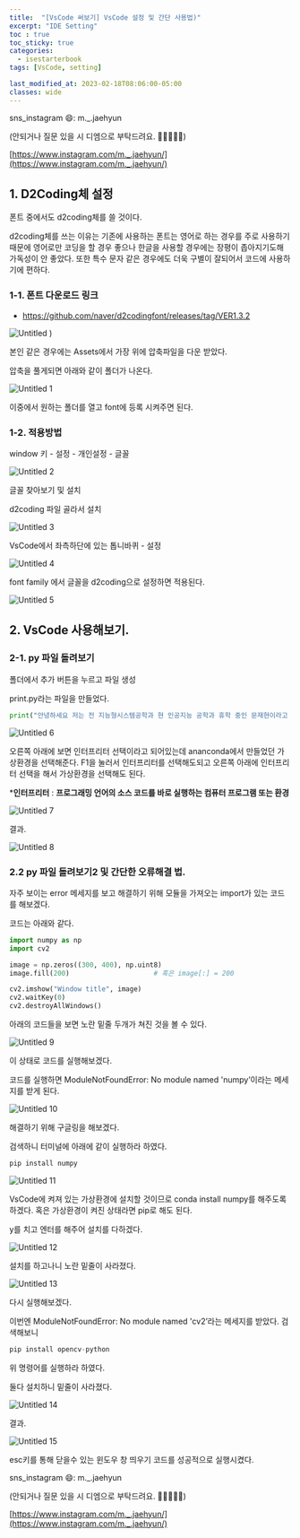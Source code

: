 ```yaml
---
title:  "[VsCode 써보기] VsCode 설정 및 간단 사용법)"
excerpt: "IDE Setting"
toc : true
toc_sticky: true
categories:
  - isestarterbook
tags: [VsCode, setting]

last_modified_at: 2023-02-18T08:06:00-05:00
classes: wide
---
```


sns_instagram 😄: m._.jaehyun 

(안되거나 질문 있을 시 디엠으로 부탁드려요. 🙏🙏🙏🙏🙏)

[https://www.instagram.com/m._.jaehyun/](https://www.instagram.com/m._.jaehyun/)

## 1. D2Coding체 설정

폰트 중에서도 d2coding체를 쓸 것이다.

d2coding체를 쓰는 이유는 기존에 사용하는 폰트는 영어로 하는 경우를 주로 사용하기 때문에 영어로만 코딩을 할 경우 좋으나 한글을 사용할 경우에는 장평이 좁아지기도해 가독성이 안 좋았다. 또한 특수 문자 같은 경우에도 더욱 구별이 잘되어서 코드에 사용하기에 편하다.

### 1-1. 폰트 다운로드 링크

- https://github.com/naver/d2codingfont/releases/tag/VER1.3.2

![Untitled](https://user-images.githubusercontent.com/86664178/219877204-a393be66-9204-4cd4-8d57-58cd3a7e5924.png)
)

본인 같은 경우에는 Assets에서 가장 위에 압축파일을 다운 받았다.

압축을 풀게되면 아래와 같이 폴더가 나온다.

![Untitled 1](https://user-images.githubusercontent.com/86664178/219877212-119dcc34-2648-40db-90c7-ab4c3d81cc93.png)

이중에서 원하는 폴더를 열고 font에 등록 시켜주면 된다.

 

### 1-2. 적용방법

window 키 - 설정 - 개인설정 - 글꼴

![Untitled 2](https://user-images.githubusercontent.com/86664178/219877213-eae2bd83-cb01-4626-860f-d46c705bb5dc.png)


글꼴 찾아보기 및 설치

d2coding 파일 골라서 설치

![Untitled 3](https://user-images.githubusercontent.com/86664178/219877215-59f3939e-1b56-4093-97da-e58d98680b67.png)


VsCode에서 좌측하단에 있는 톱니바퀴 - 설정

![Untitled 4](https://user-images.githubusercontent.com/86664178/219877216-4ed756ef-f34a-48bc-8837-02f5c9b20c85.png)


font family 에서 글꼴을 d2coding으로 설정하면 적용된다.

![Untitled 5](https://user-images.githubusercontent.com/86664178/219877217-16cae3b1-f7b4-419f-be91-3e10aa42b331.png)


## 2. VsCode 사용해보기.

### 2-1. py 파일 돌려보기

폴더에서 추가 버튼을 누르고 파일 생성

 print.py라는 파일을 만들었다.

```python
print("안녕하세요 저는 전 지능형시스템공학과 현 인공지능 공학과 휴학 중인 문재현이라고 합니다. 잘부탁드려요.")
```

![Untitled 6](https://user-images.githubusercontent.com/86664178/219877220-e79ce8b0-50e4-44af-9269-767cb5a0dfc6.png)

오른쪽 아래에 보면 인터프리터 선택이라고 되어있는데 ananconda에서 만들었던 가상환경을 선택해준다. F1을 눌러서 인터프리터를 선택해도되고 오른쪽 아래에 인터프리터 선택을 해서 가상환경을 선택해도 된다.

***인터프리터** : **프로그래밍 언어의 소스 코드를 바로 실행하는 컴퓨터 프로그램 또는 환경**

![Untitled 7](https://user-images.githubusercontent.com/86664178/219877221-83af2e2c-ee5e-4a42-b33c-c705e5e46529.png)


결과.

![Untitled 8](https://user-images.githubusercontent.com/86664178/219877222-08f369e3-630b-4194-b8a3-f4efdea2b2db.png)


### 2.2 py 파일 돌려보기2 및 간단한 오류해결 법.

자주 보이는 error 메세지를 보고 해결하기 위해 모듈을 가져오는 import가 있는 코드를 해보겠다.

코드는 아래와 같다.

```python
import numpy as np
import cv2

image = np.zeros((300, 400), np.uint8)
image.fill(200)                     # 혹은 image[:] = 200

cv2.imshow("Window title", image)
cv2.waitKey(0)
cv2.destroyAllWindows()
```

아래의 코드들을 보면 노란 밑줄 두개가 쳐진 것을 볼 수 있다.

![Untitled 9](https://user-images.githubusercontent.com/86664178/219877226-54726454-8dc4-4c9c-b9c0-6252e8630605.png)


이 상태로 코드를 실행해보겠다.

코드를 실행하면 ModuleNotFoundError: No module named 'numpy’이라는 메세지를 받게 된다.

![Untitled 10](https://user-images.githubusercontent.com/86664178/219877227-af559966-34fe-43e5-a525-ded244af52c3.png)


해결하기 위해 구글링을 해보겠다.

검색하니 터미널에 아래에 같이 실행하라 하였다.

```python
pip install numpy
```

![Untitled 11](https://user-images.githubusercontent.com/86664178/219877228-9558e88e-0d31-43b7-b5be-495a46bd9102.png)


VsCode에 켜져 있는 가상환경에 설치할 것이므로 conda install numpy를 해주도록 하겠다. 혹은 가상환경이 켜진 상태라면 pip로 해도 된다.

y를 치고 엔터를 해주어 설치를 다하겠다.

![Untitled 12](https://user-images.githubusercontent.com/86664178/219877231-43194ead-4089-4541-a55d-99f3d54fc724.png)


설치를 하고나니 노란 밑줄이 사라졌다.

![Untitled 13](https://user-images.githubusercontent.com/86664178/219877232-d5444817-5462-4ae3-a757-a2f9a35fc6c4.png)


다시 실행해보겠다.

이번엔 ModuleNotFoundError: No module named 'cv2’라는 메세지를 받았다. 검색해보니

```python
pip install opencv-python
```

위 명령어를 실행하라 하였다.

둘다 설치하니 밑줄이 사라졌다.

![Untitled 14](https://user-images.githubusercontent.com/86664178/219877233-ea8581b3-a252-45ce-8231-169e89ec02b9.png)


결과.

![Untitled 15](https://user-images.githubusercontent.com/86664178/219877234-9a49bdce-51bd-4bdb-a375-53b221a783a8.png)


esc키를 통해 닫을수 있는 윈도우 창 띄우기 코드를 성공적으로 실행시켰다.

sns_instagram 😄: m._.jaehyun 

(안되거나 질문 있을 시 디엠으로 부탁드려요. 🙏🙏🙏🙏🙏)

[https://www.instagram.com/m._.jaehyun/](https://www.instagram.com/m._.jaehyun/)